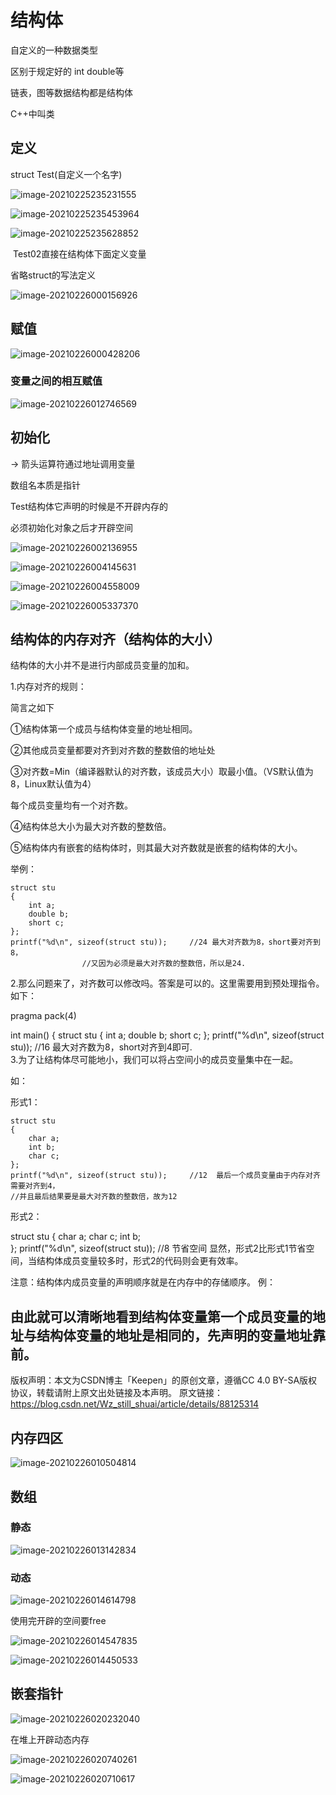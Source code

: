 # 结构体

自定义的一种数据类型

区别于规定好的 int double等

链表，图等数据结构都是结构体

C++中叫类

## 定义

struct Test(自定义一个名字)

![image-20210225235231555](assets/image-20210225235231555.png)

![image-20210225235453964](assets/image-20210225235453964.png)

![image-20210225235628852](assets/image-20210225235628852.png)

​	Test02直接在结构体下面定义变量

省略struct的写法定义

![image-20210226000156926](assets/image-20210226000156926.png)

## 赋值

![image-20210226000428206](assets/image-20210226000428206.png)

### 变量之间的相互赋值

![image-20210226012746569](assets/image-20210226012746569.png)



## 初始化

-> 箭头运算符通过地址调用变量

数组名本质是指针

Test结构体它声明的时候是不开辟内存的

必须初始化对象之后才开辟空间

![image-20210226002136955](assets/image-20210226002136955.png)

![image-20210226004145631](assets/image-20210226004145631.png)

![image-20210226004558009](assets/image-20210226004558009.png)

![image-20210226005337370](assets/image-20210226005337370.png)

## 结构体的内存对齐（结构体的大小）

结构体的大小并不是进行内部成员变量的加和。

1.内存对齐的规则：

简言之如下

①结构体第一个成员与结构体变量的地址相同。

②其他成员变量都要对齐到对齐数的整数倍的地址处

③对齐数=Min（编译器默认的对齐数，该成员大小）取最小值。（VS默认值为8，Linux默认值为4）

每个成员变量均有一个对齐数。

④结构体总大小为最大对齐数的整数倍。

⑤结构体内有嵌套的结构体时，则其最大对齐数就是嵌套的结构体的大小。

 举例：

	struct stu
	{
		int a;
		double b;
		short c;
	};
	printf("%d\n", sizeof(struct stu));		//24 最大对齐数为8，short要对齐到8，
					//又因为必须是最大对齐数的整数倍，所以是24.
2.那么问题来了，对齐数可以修改吗。答案是可以的。这里需要用到预处理指令。如下：

pragma pack(4)

int main()
{
	struct stu
	{
		int a;
		double b;
		short c;
	};
	printf("%d\n", sizeof(struct stu));		//16 最大对齐数为8，short对齐到4即可.											
3.为了让结构体尽可能地小，我们可以将占空间小的成员变量集中在一起。

如：

形式1：

	struct stu
	{
		char a;
		int b;
		char c;
	};
	printf("%d\n", sizeof(struct stu));		//12  最后一个成员变量由于内存对齐需要对齐到4，
	//并且最后结果要是最大对齐数的整数倍，故为12
形式2：

struct stu
	{
		char a;
		char c;
		int b;		
	};
	printf("%d\n", sizeof(struct stu));		//8  	节省空间
显然，形式2比形式1节省空间，当结构体成员变量较多时，形式2的代码则会更有效率。

注意：结构体内成员变量的声明顺序就是在内存中的存储顺序。
例：



由此就可以清晰地看到结构体变量第一个成员变量的地址与结构体变量的地址是相同的，先声明的变量地址靠前。
------------------------------------------------
版权声明：本文为CSDN博主「Keepen」的原创文章，遵循CC 4.0 BY-SA版权协议，转载请附上原文出处链接及本声明。
原文链接：https://blog.csdn.net/Wz_still_shuai/article/details/88125314





## 内存四区

![image-20210226010504814](assets/image-20210226010504814.png)

## 数组

### 静态

![image-20210226013142834](assets/image-20210226013142834.png)

### 动态





![image-20210226014614798](assets/image-20210226014614798.png)

使用完开辟的空间要free

![image-20210226014547835](assets/image-20210226014547835.png)

![image-20210226014450533](assets/image-20210226014450533.png)

## 嵌套指针

 ![image-20210226020232040](assets/image-20210226020232040.png)

在堆上开辟动态内存

![image-20210226020740261](assets/image-20210226020740261.png)



![image-20210226020710617](assets/image-20210226020710617.png)